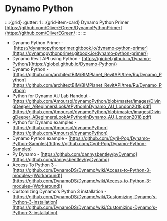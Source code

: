 # Dynamo Python

::::{grid}
:gutter: 1
:::{grid-item-card} Dynamo Python Primer
[https://github.com/OliverEGreen/DynamoPythonPrimer](https://github.com/OliverEGreen/
:::
::::

- Dynamo Python Primer - [https://dynamopythonprimer.gitbook.io/dynamo-python-primer](https://dynamopythonprimer.gitbook.io/dynamo-python-primer/)
- Dynamo Revit API using Python - [https://giobel.github.io/Dynamo-Python/](https://giobel.github.io/Dynamo-Python/)
- Dynamo Python - [https://github.com/architectBIM/BIMPlanet_RevitAPI/tree/Ru/Dynamo_Python](https://github.com/architectBIM/BIMPlanet_RevitAPI/tree/Ru/Dynamo_Python)
- Python for Dynamo AU Lab Handout - [https://github.com/Amoursol/dynamoPython/blob/master/images/DivingDeeper_ABeginnersLookAtPythonInDynamo_AU_London2018.pdf](https://github.com/Amoursol/dynamoPython/blob/master/images/DivingDeeper_ABeginnersLookAtPythonInDynamo_AU_London2018.pdf)
- Python for Dynamo examples - [https://github.com/Amoursol/dynamoPython](https://github.com/Amoursol/dynamoPython)
- Dynamo Python example - [https://github.com/Cyril-Pop/Dynamo-Python-Samples](https://github.com/Cyril-Pop/Dynamo-Python-Samples)
- Py Dynamo - [https://github.com/dannysbentley/pyDynamo](https://github.com/dannysbentley/pyDynamo)
- Access To Python 3 - [https://github.com/DynamoDS/Dynamo/wiki/Access-to-Python-3-modules-(Workaround)](https://github.com/DynamoDS/Dynamo/wiki/Access-to-Python-3-modules-(Workaround))
- Customizing Dynamo's Python 3 installation - [https://github.com/DynamoDS/Dynamo/wiki/Customizing-Dynamo's-Python-3-installation](https://github.com/DynamoDS/Dynamo/wiki/Customizing-Dynamo's-Python-3-installation)